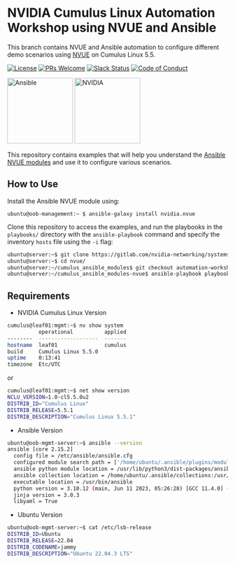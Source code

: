 # NVIDIA Cumulus Linux Automation Workshop using NVUE and Ansible

This branch contains NVUE and Ansible automation to configure different demo scenarios using [NVUE](https://docs.nvidia.com/networking-ethernet-software/cumulus-linux/System-Configuration/NVIDIA-User-Experience-NVUE/) on Cumulus Linux 5.5.

[![License](https://img.shields.io/badge/License-Apache%202.0-83389B.svg)](https://opensource.org/licenses/Apache-2.0)
[![PRs Welcome](https://img.shields.io/badge/PRs-welcome-brightgreen.svg)](http://makeapullrequest.com)
[![Slack Status](https://img.shields.io/badge/Slack-2800+-F1446F)](https://slack.cumulusnetworks.com)
[![Code of Conduct](https://img.shields.io/badge/Contributing-Code%20of%20Conduct-1EB5BD)](https://docs.cumulusnetworks.com/contributor-guide/#contributor-covenant-code-of-conduct)

<img src="https://www.ansible.com/hubfs/2016_Images/Assets/Ansible-Mark-Large-RGB-BlackOutline.png" height="150" title="Ansible" />
<img src="https://www.nvidia.com/content/dam/en-zz/Solutions/about-nvidia/logo-and-brand/01-nvidia-logo-vert-500x200-2c50-d@2x.png" height="150" title="NVIDIA" />

This repository contains examples that will help you understand the [Ansible NVUE modules](https://galaxy.ansible.com/nvidia/nvue) and use it to configure various scenarios.

## How to Use

Install the Ansible NVUE module using:
```
ubuntu@oob-management:~ $ ansible-galaxy install nvidia.nvue
```
Clone this repository to access the examples, and run the playbooks in the `playbooks/` directory with the `ansible-playbook` command and specify the inventory `hosts` file using the `-i` flag:
```bash
ubuntu@server:~$ git clone https://gitlab.com/nvidia-networking/systems-engineering/nvue.git
ubuntu@server:~$ cd nvue/
ubuntu@server:~/cumulus_ansible_modules$ git checkout automation-workshop
ubuntu@server:~/cumulus_ansible_modules-nvue$ ansible-playbook playbooks/api.yml -i hosts
```

## Requirements

* NVIDIA Cumulus Linux Version

```bash
cumulus@leaf01:mgmt:~$ nv show system
          operational          applied
--------  -------------------  -------
hostname  leaf01               cumulus
build     Cumulus Linux 5.5.0
uptime    0:13:41
timezone  Etc/UTC
  ```
  or
```bash
cumulus@leaf01:mgmt:~$ net show version
NCLU_VERSION=1.0-cl5.5.0u2
DISTRIB_ID="Cumulus Linux"
DISTRIB_RELEASE=5.5.1
DISTRIB_DESCRIPTION="Cumulus Linux 5.5.1"
  ```

* Ansible Version
```bash
ubuntu@oob-mgmt-server:~$ ansible --version
ansible [core 2.15.2]
  config file = /etc/ansible/ansible.cfg
  configured module search path = ['/home/ubuntu/.ansible/plugins/modules', '/usr/share/ansible/plugins/modules']
  ansible python module location = /usr/lib/python3/dist-packages/ansible
  ansible collection location = /home/ubuntu/.ansible/collections:/usr/share/ansible/collections
  executable location = /usr/bin/ansible
  python version = 3.10.12 (main, Jun 11 2023, 05:26:28) [GCC 11.4.0] (/usr/bin/python3)
  jinja version = 3.0.3
  libyaml = True
  ```
* Ubuntu Version
```bash
ubuntu@oob-mgmt-server:~$ cat /etc/lsb-release
DISTRIB_ID=Ubuntu
DISTRIB_RELEASE=22.04
DISTRIB_CODENAME=jammy
DISTRIB_DESCRIPTION="Ubuntu 22.04.3 LTS"
  ```
